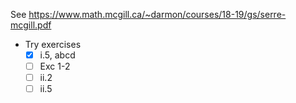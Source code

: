 












See <https://www.math.mcgill.ca/~darmon/courses/18-19/gs/serre-mcgill.pdf>

-   Try exercises
    -   [x] i.5, abcd
    -   [ ] Exc 1-2
    -   [ ] ii.2
    -   [ ] ii.5
